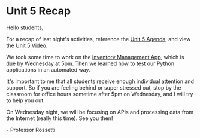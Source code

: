# Unit 5 Recap

Hello students,

For a recap of last night's activities, reference the [Unit 5 Agenda](https://github.com/prof-rossetti/nyu-info-2335-201805/blob/master/units/unit-5/agenda.md), and view the [Unit 5 Video](http://nyustern.mediasite.com/Mediasite/Play/8166863c204742fbb4a7672587b759251d).

We took some time to work on the [Inventory Management App](https://github.com/prof-rossetti/nyu-info-2335-201805/blob/master/projects/inventory-app/project.md), which is due by Wednesday at 5pm. Then we learned how to test our Python applications in an automated way.

It's important to me that all students receive enough individual attention and support. So if you are feeling behind or super stressed out, stop by the classroom for office hours sometime after 5pm on Wednesday, and I will try to help you out.

On Wednesday night, we will be focusing on APIs and processing data from the Internet (really this time). See you then!

\- Professor Rossetti
